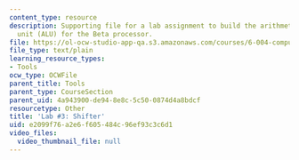 ```yaml
---
content_type: resource
description: Supporting file for a lab assignment to build the arithmetic and logic
  unit (ALU) for the Beta processor.
file: https://ol-ocw-studio-app-qa.s3.amazonaws.com/courses/6-004-computation-structures-spring-2009/e2099f76a2e6f605484c96ef93c3c6d1_lab3shifter.jsim
file_type: text/plain
learning_resource_types:
- Tools
ocw_type: OCWFile
parent_title: Tools
parent_type: CourseSection
parent_uid: 4a943900-de94-8e8c-5c50-0874d4a8bdcf
resourcetype: Other
title: 'Lab #3: Shifter'
uid: e2099f76-a2e6-f605-484c-96ef93c3c6d1
video_files:
  video_thumbnail_file: null
---
```

